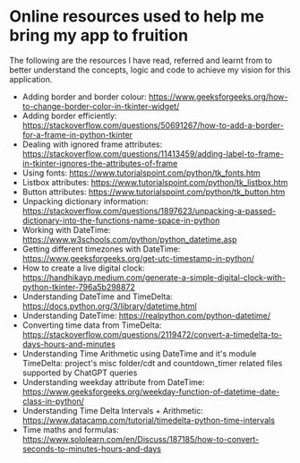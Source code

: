 # Online resources used to help me bring my app to fruition
The following are the resources I have read, referred and learnt from to better understand the concepts, logic and code to achieve my vision for this application.

- Adding border and border colour: https://www.geeksforgeeks.org/how-to-change-border-color-in-tkinter-widget/
- Adding border efficiently: https://stackoverflow.com/questions/50691267/how-to-add-a-border-for-a-frame-in-python-tkinter
- Dealing with ignored frame attributes: https://stackoverflow.com/questions/11413459/adding-label-to-frame-in-tkinter-ignores-the-attributes-of-frame
- Using fonts: https://www.tutorialspoint.com/python/tk_fonts.htm
- Listbox attributes: https://www.tutorialspoint.com/python/tk_listbox.htm
- Button attributes: https://www.tutorialspoint.com/python/tk_button.htm
- Unpacking dictionary information: https://stackoverflow.com/questions/1897623/unpacking-a-passed-dictionary-into-the-functions-name-space-in-python
- Working with DateTime: https://www.w3schools.com/python/python_datetime.asp
- Getting different timezones with DateTime: https://www.geeksforgeeks.org/get-utc-timestamp-in-python/
- How to create a live digital clock: https://handhikayp.medium.com/generate-a-simple-digital-clock-with-python-tkinter-796a5b298872
- Understanding DateTime and TimeDelta: https://docs.python.org/3/library/datetime.html
- Understanding DateTime: https://realpython.com/python-datetime/
- Converting time data from TimeDelta: https://stackoverflow.com/questions/2119472/convert-a-timedelta-to-days-hours-and-minutes
- Understanding Time Arithmetic using DateTime and it's module TimeDelta: project's misc folder/cdt and countdown_timer related files supported by ChatGPT queries
- Understanding weekday attribute from DateTime: https://www.geeksforgeeks.org/weekday-function-of-datetime-date-class-in-python/
- Understanding Time Delta Intervals + Arithmetic: https://www.datacamp.com/tutorial/timedelta-python-time-intervals
- Time maths and formulas: https://www.sololearn.com/en/Discuss/187185/how-to-convert-seconds-to-minutes-hours-and-days
